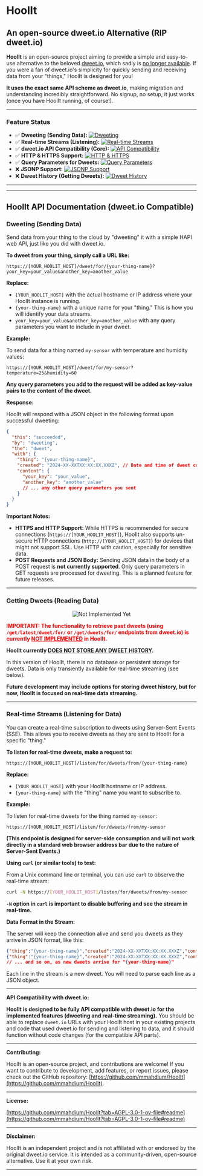 # HoolIt

## An open-source dweet.io Alternative (RIP dweet.io)

**HoolIt** is an open-source project aiming to provide a simple and easy-to-use alternative to the beloved [dweet.io](http://dweet.io), which sadly is [no longer available](https://x.com/dweet_io/status/1899886062580703423).  If you were a fan of dweet.io's simplicity for quickly sending and receiving data from your "things," HoolIt is designed for you!

**It uses the exact same API scheme as dweet.io**, making migration and understanding incredibly straightforward. No signup, no setup, it just works (once you have HoolIt running, of course!).

---
### Feature Status

*   ✅ **Dweeting (Sending Data):** [![Dweeting](https://img.shields.io/badge/Dweeting-Implemented-brightgreen?style=flat-square)](https://shields.io)
*   ✅ **Real-time Streams (Listening):** [![Real-time Streams](https://img.shields.io/badge/Real--time%20Streams-Implemented-brightgreen?style=flat-square)](https://shields.io)
*   ✅ **dweet.io API Compatibility (Core):** [![API Compatibility](https://img.shields.io/badge/dweet.io%20API%20Compat-Implemented-brightgreen?style=flat-square)](https://shields.io)
*   ✅ **HTTP & HTTPS Support:** [![HTTP & HTTPS](https://img.shields.io/badge/HTTP%20%26%20HTTPS-Implemented-brightgreen?style=flat-square)](https://shields.io)
*   ✅ **Query Parameters for Dweets:** [![Query Parameters](https://img.shields.io/badge/Query%20Parameters-Implemented-brightgreen?style=flat-square)](https://shields.io)
*   ❌ **JSONP Support:**  [![JSONP Support](https://img.shields.io/badge/JSONP%20Support-Not%20Implemented-red?style=flat-square)](https://shields.io)
*   ❌ **Dweet History (Getting Dweets):** [![Dweet History](https://img.shields.io/badge/Dweet%20History-Not%20Implemented-red?style=flat-square)](https://shields.io)
---
---

## HoolIt API Documentation (dweet.io Compatible)

### Dweeting (Sending Data)

Send data from your thing to the cloud by "dweeting" it with a simple HAPI web API, just like you did with dweet.io.

**To dweet from your thing, simply call a URL like:**

```
https://[YOUR_HOOLIT_HOST]/dweet/for/{your-thing-name}?your_key=your_value&another_key=another_value
```

**Replace:**

*   `[YOUR_HOOLIT_HOST]` with the actual hostname or IP address where your HoolIt instance is running.
*   `{your-thing-name}` with a unique name for your "thing." This is how you will identify your data streams.
*   `your_key=your_value&another_key=another_value` with any query parameters you want to include in your dweet.

**Example:**

To send data for a thing named `my-sensor` with temperature and humidity values:

```
https://[YOUR_HOOLIT_HOST]/dweet/for/my-sensor?temperature=25&humidity=60
```

**Any query parameters you add to the request will be added as key-value pairs to the content of the dweet.**

**Response:**

HoolIt will respond with a JSON object in the following format upon successful dweeting:

```json
{
  "this": "succeeded",
  "by": "dweeting",
  "the": "dweet",
  "with": {
    "thing": "{your-thing-name}",
    "created": "2024-XX-XXTXX:XX:XX.XXXZ", // Date and time of dweet creation in UTC
    "content": {
      "your_key": "your_value",
      "another_key": "another_value"
      // ... any other query parameters you sent
    }
  }
}
```

**Important Notes:**

*   **HTTPS and HTTP Support:**  While HTTPS is recommended for secure connections (`https://[YOUR_HOOLIT_HOST]`), HoolIt also supports un-secure HTTP connections (`http://[YOUR_HOOLIT_HOST]`) for devices that might not support SSL. Use HTTP with caution, especially for sensitive data.
*   **POST Requests and JSON Body:** Sending JSON data in the body of a POST request is **not currently supported**. Only query parameters in GET requests are processed for dweeting. This is a planned feature for future releases.

---

### Getting Dweets (Reading Data)

<p align="center">
  <img src="https://img.shields.io/badge/WARNING-NOT%20IMPLEMENTED%20YET-red?style=for-the-badge&logo=warning" alt="Not Implemented Yet">
</p>

**<p style="color:red; font-weight:bold;">IMPORTANT:  The functionality to retrieve past dweets (using <code>/get/latest/dweet/for/</code> or <code>/get/dweets/for/</code> endpoints from dweet.io) is currently <ins>NOT IMPLEMENTED</ins> in HoolIt.</p>**

**<p style="font-weight:bold;">HoolIt currently <ins>DOES NOT STORE ANY DWEET HISTORY</ins>.</p>**

In this version of HoolIt, there is no database or persistent storage for dweets.  Data is only transiently available for real-time streaming (see below).

**Future development may include options for storing dweet history, but for now, HoolIt is focused on real-time data streaming.**

---

### Real-time Streams (Listening for Data)

You can create a real-time subscription to dweets using Server-Sent Events (SSE). This allows you to receive dweets as they are sent to HoolIt for a specific "thing."

**To listen for real-time dweets, make a request to:**

```
https://[YOUR_HOOLIT_HOST]/listen/for/dweets/from/{your-thing-name}
```

**Replace:**

*   `[YOUR_HOOLIT_HOST]` with your HoolIt hostname or IP address.
*   `{your-thing-name}` with the "thing" name you want to subscribe to.

**Example:**

To listen for real-time dweets for the thing named `my-sensor`:

```
https://[YOUR_HOOLIT_HOST]/listen/for/dweets/from/my-sensor
```

**(This endpoint is designed for server-side consumption and will not work directly in a standard web browser address bar due to the nature of Server-Sent Events.)**

**Using `curl` (or similar tools) to test:**

From a Unix command line or terminal, you can use `curl` to observe the real-time stream:

```bash
curl -N https://[YOUR_HOOLIT_HOST]/listen/for/dweets/from/my-sensor
```

**`-N` option in `curl` is important to disable buffering and see the stream in real-time.**

**Data Format in the Stream:**

The server will keep the connection alive and send you dweets as they arrive in JSON format, like this:

```json
{"thing":"{your-thing-name}","created":"2024-XX-XXTXX:XX:XX.XXXZ","content":{"your_key":"your_value", "another_key":"another_value"}}
{"thing":"{your-thing-name}","created":"2024-XX-XXTXX:XX:XX.XXXZ","content":{"another_key":"some_other_value"}}
// ... and so on, as new dweets arrive for "{your-thing-name}"
```

Each line in the stream is a new dweet. You will need to parse each line as a JSON object.

---

**API Compatibility with dweet.io:**

**HoolIt is designed to be fully API compatible with dweet.io for the implemented features (dweeting and real-time streaming).** You should be able to replace `dweet.io` URLs with your HoolIt host in your existing projects and code that used dweet.io for sending and listening to data, and it should function without code changes (for the compatible API parts).

---

**Contributing:**

HoolIt is an open-source project, and contributions are welcome! If you want to contribute to development, add features, or report issues, please check out the GitHub repository: [https://github.com/mmahdium/HoolIt](https://github.com/mmahdium/HoolIt).

---

**License:**

[https://github.com/mmahdium/HoolIt?tab=AGPL-3.0-1-ov-file#readme](https://github.com/mmahdium/HoolIt?tab=AGPL-3.0-1-ov-file#readme)

---

**Disclaimer:**

HoolIt is an independent project and is not affiliated with or endorsed by the original dweet.io service. It is intended as a community-driven, open-source alternative.  Use it at your own risk.

---
